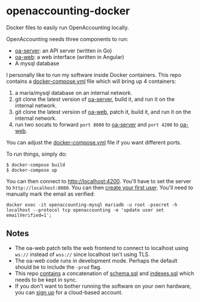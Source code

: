 # openaccounting-docker
Docker files to easily run OpenAccounting locally.

OpenAccounting needs three components to run:
- [oa-server](https://github.com/openaccounting/oa-server): an API server (written in Go)
- [oa-web](https://github.com/openaccounting/oa-web): a web interface (written in Angular)
- A mysql database

I personally like to run my software inside Docker containers. This repo contains a [docker-compose.yml](https://github.com/alokmenghrajani/openaccounting-docker/blob/main/docker-compose.yml) file
which will bring up 4 containers:
1. a maria/mysql database on an internal network.
2. git clone the latest version of [oa-server](https://github.com/openaccounting/oa-server), build it, and run it on the internal network.
3. git clone the latest version of [oa-web](https://github.com/openaccounting/oa-web), patch it, build it, and run it on the internal network.
4. run two socats to forward `port 8080` to [oa-server](https://github.com/openaccounting/oa-server) and `port 4200` to [oa-web](https://github.com/openaccounting/oa-web).

You can adjust the [docker-compose.yml](https://github.com/alokmenghrajani/openaccounting-docker/blob/main/docker-compose.yml) file if you want different ports.

To run things, simply do:
```
$ docker-compose build
$ docker-compose up
```

You can then connect to [http://localhost:4200](http://localhost:4200/settings). You'll have to set the server to `http://localhost:8080`. You can then [create your first user](http://localhost:4200/register). You'll need to manually mark the email as verified:
```
docker exec -it openaccounting-mysql mariadb -u root -psecret -h localhost --protocol tcp openaccounting -e 'update user set emailVerified=1';
```

## Notes
- The oa-web patch tells the web frontend to connect to localhost using `ws://` instead of `wss://` since localhost isn't using TLS.
- The oa-web code runs in development mode. Perhaps the default should be to include the `-prod` flag.
- This repo [contains](https://github.com/alokmenghrajani/openaccounting-docker/blob/main/init.sql) a concatenation of [schema.sql](https://github.com/openaccounting/oa-server/blob/master/schema.sql) and [indexes.sql](https://github.com/openaccounting/oa-server/blob/master/indexes.sql) which needs to be kept in sync.
- If you don't want to bother running the software on your own hardware, you can [sign up](https://openaccounting.io/) for a cloud-based account.
